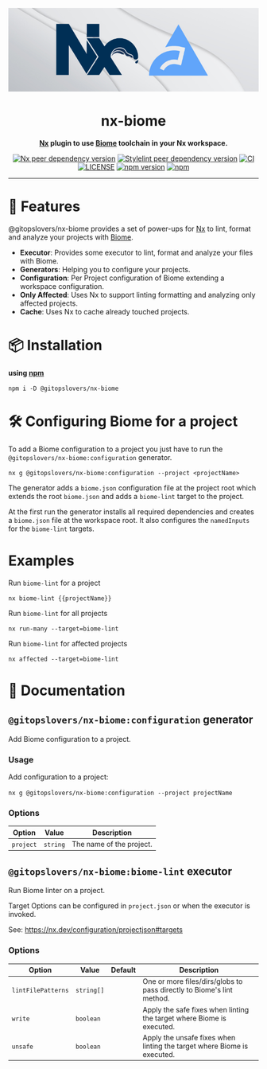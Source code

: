 <p align="center"><img src="https://raw.githubusercontent.com/GitOpsLovers/nx-biome/main/banner.jpg" alt="NX Biome"/></p>

<div align="center">

# nx-biome

**[Nx](https://nx.dev) plugin to use [Biome](https://biomejs.dev/) toolchain in your Nx workspace.**

[![Nx peer dependency version](https://img.shields.io/npm/dependency-version/nx-stylelint/@nx/devkit?label=Nx&logo=nx&style=flat-square)](https://nx.dev)
[![Stylelint peer dependency version](https://img.shields.io/npm/dependency-version/nx-stylelint/peer/stylelint?label=Stylelint&logo=stylelint&style=flat-square)](https://stylelint.io)
[![CI](https://img.shields.io/github/actions/workflow/status/Phillip9587/nx-stylelint/ci.yml?branch=main&label=CI&style=flat-square&logo=github)](https://github.com/Phillip9587/nx-stylelint/actions/workflows/ci.yml)
[![LICENSE](https://img.shields.io/github/license/phillip9587/nx-stylelint?style=flat-square)](https://github.com/phillip9587/nx-stylelint/blob/main/LICENSE)
[![npm version](https://img.shields.io/npm/v/nx-stylelint?style=flat-square&logo=npm)](https://www.npmjs.com/package/nx-stylelint)
[![npm](https://img.shields.io/npm/dt/nx-stylelint?style=flat-square&logo=npm)](https://www.npmjs.com/package/nx-stylelint)

</div>

<hr/>

# 🚀 Features

@gitopslovers/nx-biome provides a set of power-ups for [Nx](https://nx.dev) to lint, format and analyze your projects with [Biome](ttps://biomejs.dev/).

- **Executor**: Provides some executor to lint, format and analyze your files with Biome.
- **Generators**: Helping you to configure your projects.
- **Configuration**: Per Project configuration of Biome extending a workspace configuration.
- **Only Affected**: Uses Nx to support linting formatting and analyzing only affected projects.
- **Cache**: Uses Nx to cache already touched projects.

# 📦 Installation

**using [npm](https://npmjs.com)**

```shell
npm i -D @gitopslovers/nx-biome
```

# 🛠️ Configuring Biome for a project

To add a Biome configuration to a project you just have to run the `@gitopslovers/nx-biome:configuration` generator.

```shell
nx g @gitopslovers/nx-biome:configuration --project <projectName>
```

The generator adds a `biome.json` configuration file at the project root which extends the root `biome.json` and adds a `biome-lint` target to the project.

At the first run the generator installs all required dependencies and creates a `biome.json` file at the workspace root. It also configures the `namedInputs` for the `biome-lint` targets.

# Examples

Run `biome-lint` for a project

```shell
nx biome-lint {{projectName}}
```

Run `biome-lint` for all projects

```shell
nx run-many --target=biome-lint
```

Run `biome-lint` for affected projects

```shell
nx affected --target=biome-lint
```

# 📖 Documentation

## `@gitopslovers/nx-biome:configuration` generator

Add Biome configuration to a project.

### Usage

Add configuration to a project:

`nx g @gitopslovers/nx-biome:configuration --project projectName`

### Options

| Option       | Value                                                                       | Description                                                                           |
| ------------ | --------------------------------------------------------------------------- | ------------------------------------------------------------------------------------- |
| `project`    | `string`                                                                    | The name of the project.                                                              |

## `@gitopslovers/nx-biome:biome-lint` executor

Run Biome linter on a project.

Target Options can be configured in `project.json` or when the executor is invoked.

See: https://nx.dev/configuration/projectjson#targets

### Options

| Option                          | Value      | Default  | Description                                                                                                                                                                                                                                                                                                                                                                                 |
| ------------------------------- | ---------- | -------- | ------------------------------------------------------------------------------------------------------------------------------------------------------------------------------------------------------------------------------------------------------------------------------------------------------------------------------------------------------------------------------------------- |
| `lintFilePatterns`              | `string[]` |          | One or more files/dirs/globs to pass directly to Biome's lint method.                                                                                                                                                                                                                 |
| `write`              | `boolean` |          | Apply the safe fixes when linting the target where Biome is executed.                                                                                                                                                                                                                 |
| `unsafe`              | `boolean` |          | Apply the unsafe fixes when linting the target where Biome is executed.                                                                                                                                                                                                                 |

